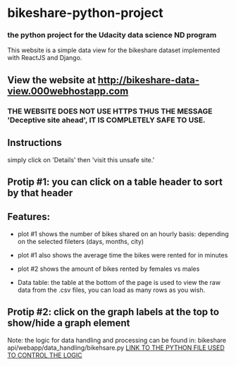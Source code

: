# bikeshare-python-project

### the python project for the Udacity data science ND program

This website is a simple data view for the bikeshare dataset implemented with ReactJS and Django.

## View the website at http://bikeshare-data-view.000webhostapp.com
### THE WEBSITE DOES NOT USE HTTPS THUS THE MESSAGE 'Deceptive site ahead', IT IS COMPLETELY SAFE TO USE.
## Instructions
simply click on 'Details' then 'visit this unsafe site.'

## Protip #1: you can click on a table header to sort by that header <br>

## Features:

- plot #1 shows the number of bikes shared on an hourly basis:
  depending on the selected fileters (days, months, city)
- plot #1 also shows the average time the bikes were rented for in minutes
- plot #2 shows the amount of bikes rented by females vs males

- Data table: the table at the bottom of the page is used to view the raw data from the .csv files, you can load as many rows as you wish.

## Protip #2: click on the graph labels at the top to show/hide a graph element

Note: the logic for data handling and processing can be found in: bikeshare api/webapp/data_handling/bikehsare.py
[LINK TO THE PYTHON FILE USED TO CONTROL THE LOGIC](https://github.com/bigb45/bikeshare-python-project/blob/main/bikeshare%20api/webapp/data_handling/bikeshare.py)
